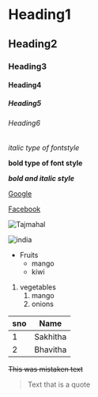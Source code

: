 # Heading1
## Heading2
### Heading3 
#### Heading4
##### Heading5
###### Heading6
*italic type of fontstyle*

**bold type of font style**

***bold and italic style***

[Google](https://www.google.com/)

[Facebook](https://www.facebook.com/)

![Tajmahal](https://upload.wikimedia.org/wikipedia/commons/thumb/6/67/Taj_Mahal_in_India_-_Kristian_Bertel.jpg/1200px-Taj_Mahal_in_India_-_Kristian_Bertel.jpg)

![india](https://encrypted-tbn0.gstatic.com/images?q=tbn:ANd9GcQDIg_4f0OV8WpcPmqmlD_h8UZ5MkcxckEWXQ&usqp=CAU)

* Fruits
  * mango
  * kiwi
1.  vegetables
    1.  mango
    2.  onions
    
sno|Name
----|----
1|Sakhitha
2|Bhavitha

~~This was mistaken text~~

> Text that is a quote
